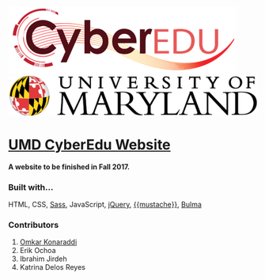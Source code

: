 ![UMD CyberEdu logo](./assets/CyberEdu_logo.png)
![UMD Logo](./assets/umd_logo.png)

# [UMD CyberEdu Website](https://umdcyberedu.github.io)

**A website to be finished in Fall 2017.**

### Built with...
HTML,
CSS,
[Sass](http://sass-lang.com/),
JavaScript,
[jQuery](https://jquery.com/),
[{{mustache}}](https://mustache.github.io/),
[Bulma](http://bulma.io/)

### Contributors

1. [Omkar Konaraddi](https://konaraddio.github.io/)
2. Erik Ochoa
3. Ibrahim Jirdeh
4. Katrina Delos Reyes

